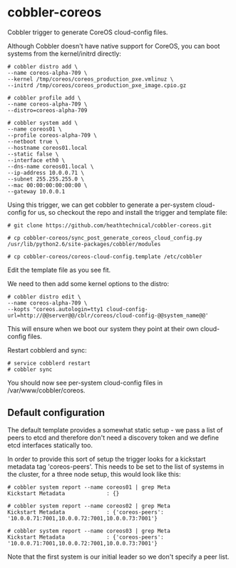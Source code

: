 # cobbler-coreos

Cobbler trigger to generate CoreOS cloud-config files.

Although Cobbler doesn't have native support for CoreOS, you can boot systems 
from the kernel/initrd directly:

    # cobbler distro add \
    --name coreos-alpha-709 \
    --kernel /tmp/coreos/coreos_production_pxe.vmlinuz \
    --initrd /tmp/coreos/coreos_production_pxe_image.cpio.gz
    
    # cobbler profile add \
    --name coreos-alpha-709 \
    --distro=coreos-alpha-709

    # cobbler system add \
    --name coreos01 \
    --profile coreos-alpha-709 \
    --netboot true \
    --hostname coreos01.local
    --static false \
    --interface eth0 \
    --dns-name coreos01.local \
    --ip-address 10.0.0.71 \
    --subnet 255.255.255.0 \
    --mac 00:00:00:00:00:00 \
    --gateway 10.0.0.1

Using this trigger, we can get cobbler to generate a per-system cloud-config 
for us, so checkout the repo and install the trigger and template file:

    # git clone https://github.com/heathtechnical/cobbler-coreos.git
    
    # cp cobbler-coreos/sync_post_generate_coreos_cloud_config.py /usr/lib/python2.6/site-packages/cobbler/modules
    
    # cp cobbler-coreos/coreos-cloud-config.template /etc/cobbler

Edit the template file as you see fit.

We need to then add some kernel options to the distro:

	# cobbler distro edit \
	--name coreos-alpha-709 \
	--kopts "coreos.autologin=tty1 cloud-config-url=http://@@server@@/cblr/coreos/cloud-config-@@system_name@@'

This will ensure when we boot our system they point at their own cloud-config 
files.

Restart cobblerd and sync:

    # service cobblerd restart
    # cobbler sync

You should now see per-system cloud-config files in /var/www/cobbler/coreos.

## Default configuration
The default template provides a somewhat static setup - we pass a list of peers 
to etcd and therefore don't need a discovery token and we define etcd 
interfaces statically too.

In order to provide this sort of setup the trigger looks for a kickstart metadata 
tag 'coreos-peers'.  This needs to be set to the list of systems in the cluster, 
for a three node setup, this would look like this:

    # cobbler system report --name coreos01 | grep Meta
	Kickstart Metadata             : {}
	
    # cobbler system report --name coreos02 | grep Meta
	Kickstart Metadata             : {'coreos-peers': '10.0.0.71:7001,10.0.0.72:7001,10.0.0.73:7001'}
	
    # cobbler system report --name coreos03 | grep Meta
	Kickstart Metadata             : {'coreos-peers': '10.0.0.71:7001,10.0.0.72:7001,10.0.0.73:7001'}

Note that the first system is our initial leader so we don't specify a peer list.
